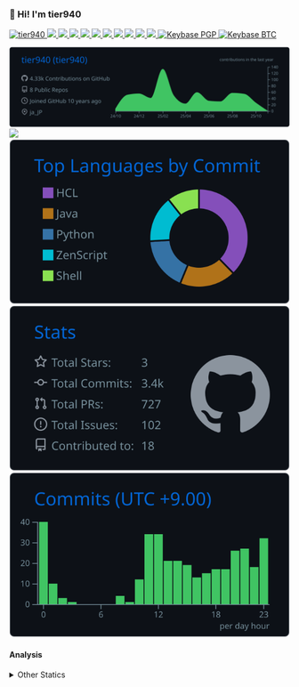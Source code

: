 ### 👋 Hi! I'm tier940

<p align="left"> 
  <a href="https://github.com/tier940/tier940/">
    <img src="https://komarev.com/ghpvc/?username=tier940" alt="tier940" />
  </a>
  <a href="http://twitter.com/tier940">
    <img height="20" src="https://img.shields.io/twitter/follow/tier940?label=Twitter&logo=twitter&style=flat" />
  </a>
  <a href="https://github.com/tier940">
    <img height="20" src="https://img.shields.io/github/followers/tier940?label=follow&logo=github&style=flat" />
  </a>
  <a href="https://www.reddit.com/user/tier940">
    <img height="20" src="https://img.shields.io/reddit/user-karma/combined/tier940?label=Reddit&logo=reddit&style=flat" />
  </a>
  <a href="https://stackoverflow.com/users/17317833/tier940">
    <img height="20" src="https://img.shields.io/stackexchange/stackoverflow/r/17317833?label=StackOverflow&logo=stack-overflow&style=flat" />
  </a>
  <a href="https://zenn.dev/tier940">
    <img height="20" src="https://zenn.badge.nikaera.com/s/tier940/likes" />
  </a>
  <a href="https://zenn.dev/tier940">
    <img height="20" src="https://zenn.badge.nikaera.com/s/tier940/followers" />
  </a>
  <a href="https://zenn.dev/tier940">
    <img height="20" src="https://zenn.badge.nikaera.com/s/tier940/articles" />
  </a>
  <a href="http://qiita.com/tier940">
    <img height="20" src="https://qiita-badge.apiapi.app/s/tier940/posts.svg" />
  </a>
  <a href="http://qiita.com/tier940">
    <img height="20" src="https://qiita-badge.apiapi.app/s/tier940/contributions.svg" />
  </a>
  <a href="https://github.com/tier940/tier940/">
    <img height="20" src="https://github.com/tier940/tier940/actions/workflows/main.yml/badge.svg" />
  </a>
  <a href="https://keybase.io/tier940">
    <img alt="Keybase PGP" src="https://img.shields.io/keybase/pgp/tier940">
  </a>
  <a href="https://keybase.io/tier940">
    <img alt="Keybase BTC" src="https://img.shields.io/keybase/btc/tier940">
  </a>
</p>

[![](https://raw.githubusercontent.com/tier940/tier940/main/profile-summary-card-output/github_dark/0-profile-details.svg)](https://github.com/vn7n24fzkq/github-profile-summary-cards)
[![](https://raw.githubusercontent.com/tier940/tier940/main/profile-summary-card-output/github_dark/1-repos-per-language.svg)](https://github.com/vn7n24fzkq/github-profile-summary-cards) [![](https://raw.githubusercontent.com/tier940/tier940/main/profile-summary-card-output/github_dark/2-most-commit-language.svg)](https://github.com/vn7n24fzkq/github-profile-summary-cards)
[![](https://raw.githubusercontent.com/tier940/tier940/main/profile-summary-card-output/github_dark/3-stats.svg)](https://github.com/vn7n24fzkq/github-profile-summary-cards) [![](https://raw.githubusercontent.com/tier940/tier940/main/profile-summary-card-output/github_dark/4-productive-time.svg)](https://github.com/vn7n24fzkq/github-profile-summary-cards)


#### Analysis
<!-- <img height="150" src="https://github.com/tier940/tier940/blob/master/images/stat.svg" alt="Alternative Text"/> -->

<details>
  <summary>Other Statics</summary>
  <!--START_SECTION:waka-->
![Code Time](http://img.shields.io/badge/Code%20Time-5%2C306%20hrs%2021%20mins-blue)

**🐱 My GitHub Data** 

> 📦 46.3 kB Used in GitHub's Storage 
 > 
> 💼 Opted to Hire
 > 
> 📜 13 Public Repositories 
 > 
> 🔑 6 Private Repositories 
 > 
**I'm an Early 🐤** 

```text
🌞 Morning                2507 commits        ████░░░░░░░░░░░░░░░░░░░░░   16.36 % 
🌆 Daytime                5566 commits        █████████░░░░░░░░░░░░░░░░   36.31 % 
🌃 Evening                5659 commits        █████████░░░░░░░░░░░░░░░░   36.92 % 
🌙 Night                  1595 commits        ███░░░░░░░░░░░░░░░░░░░░░░   10.41 % 
```
📅 **I'm Most Productive on Saturday** 

```text
Monday                   1656 commits        ███░░░░░░░░░░░░░░░░░░░░░░   10.80 % 
Tuesday                  2401 commits        ████░░░░░░░░░░░░░░░░░░░░░   15.67 % 
Wednesday                1853 commits        ███░░░░░░░░░░░░░░░░░░░░░░   12.09 % 
Thursday                 1573 commits        ███░░░░░░░░░░░░░░░░░░░░░░   10.26 % 
Friday                   2208 commits        ████░░░░░░░░░░░░░░░░░░░░░   14.41 % 
Saturday                 2936 commits        █████░░░░░░░░░░░░░░░░░░░░   19.16 % 
Sunday                   2700 commits        ████░░░░░░░░░░░░░░░░░░░░░   17.62 % 
```


📊 **This Week I Spent My Time On** 

```text
🕑︎ Time Zone: Asia/Tokyo

💬 Programming Languages: 
Other                    34 hrs 41 mins      ██████████████████░░░░░░░   70.67 % 
Terraform                4 hrs 50 mins       ██░░░░░░░░░░░░░░░░░░░░░░░   09.88 % 
YAML                     2 hrs 45 mins       █░░░░░░░░░░░░░░░░░░░░░░░░   05.61 % 
Bash                     1 hr 57 mins        █░░░░░░░░░░░░░░░░░░░░░░░░   03.98 % 
Markdown                 1 hr 34 mins        █░░░░░░░░░░░░░░░░░░░░░░░░   03.22 % 

🔥 Editors: 
Chrome                   34 hrs 53 mins      ██████████████████░░░░░░░   71.09 % 
VS Code                  10 hrs 38 mins      █████░░░░░░░░░░░░░░░░░░░░   21.67 % 
Edge                     2 hrs 55 mins       █░░░░░░░░░░░░░░░░░░░░░░░░   05.97 % 
IntelliJ IDEA            37 mins             ░░░░░░░░░░░░░░░░░░░░░░░░░   01.27 % 

💻 Operating System: 
Windows                  38 hrs 44 mins      ████████████████████░░░░░   78.94 % 
Linux                    10 hrs 20 mins      █████░░░░░░░░░░░░░░░░░░░░   21.06 % 
```

**I Mostly Code in Java** 

```text
Java                     13 repos            ████████████░░░░░░░░░░░░░   46.43 % 
HCL                      3 repos             ███░░░░░░░░░░░░░░░░░░░░░░   10.71 % 
ZenScript                3 repos             ███░░░░░░░░░░░░░░░░░░░░░░   10.71 % 
Shell                    2 repos             ██░░░░░░░░░░░░░░░░░░░░░░░   07.14 % 
Python                   2 repos             ██░░░░░░░░░░░░░░░░░░░░░░░   07.14 % 
```



**Timeline**

![Lines of Code chart](https://raw.githubusercontent.com/tier940/tier940/main/assets/bar_graph.png)


 Last Updated on 27/02/2025 01:32:24 UTC
<!--END_SECTION:waka-->
</details>
